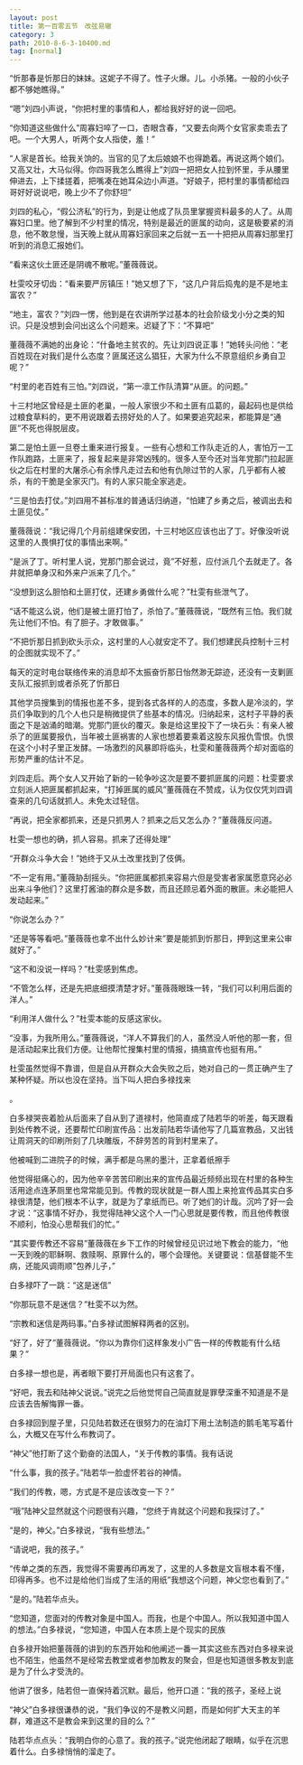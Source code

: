 ```yaml
---
layout: post
title: 第一百零五节　改弦易辙
category: 3
path: 2010-8-6-3-10400.md
tag: [normal]
---
```


“忻那春是忻那日的妹妹。这妮子不得了。性子火爆。儿。小杀猪。一般的小伙子都不够她瞧得。”

“嗯”刘四小声说，“你把村里的事情和人，都给我好好的说一回吧。

“你知道这些做什么”周寡妇啐了一口，杏眼含春，“又要去向两个女官家卖乖去了吧。一个大男人，听两个女人指使，羞！”

“人家是首长。给我关饷的。当官的见了太后娘娘不也得跪着。再说这两个娘们。又高又壮，大马似得。你四哥我怎么瞧得上”刘四一把把女人拉到怀里，手从腰里伸进去，上下揉搓着，把嘴凑在她耳朵边小声道。“好娘子，把村里的事情都给四哥好好说说吧，晚上少不了你舒坦”

刘四的私心，“假公济私”的行为，到是让他成了队员里掌握资料最多的人了。从周寡妇口里。他了解到不少村里的情况，特别是最近的匪属的动向，这是极要紧的消息，他不敢怠慢，当天晚上就从周寡妇家回来之后就一五一十把把从周寡妇那里打听到的消息汇报她们。

“看来这伙土匪还是阴魂不散呢。”董薇薇说。

杜雯咬牙切齿：“看来要严厉镇压！”她又想了下，“这几户背后捣鬼的是不是地主富农？”

“地主，富农？”刘四一愣，他到是在农讲所学过基本的社会阶级戈小分之类的知识。只是没想到会问出这么个问题来。迟疑了下：“不算吧”

董薇薇不满她的出身论：“什备地主贫农的。先让刘四说正事！”她转头问他：“老百姓现在对我们是什么态度？匪属还这么猖狂，大家为什么不原意组织乡勇自卫呢？”

“村里的老百姓有三怕。”刘四说，“第一凛工作队清算“从匪。的问题。”

十三村地区曾经是土匪的老巢，一般人家很少不和土匪有瓜葛的，最起码也是供给过粮食草料的，更不用说跟着去捞好处的人了。如果要追究起来，都能算是“通匪”不死也得脱层皮。

第二是怕土匪一旦卷土重来进行报复。一些有心想和工作队走近的人，害怕万一工作队跑路，土匪来了，报复起来是非常凶残的。很多人至今还对当年党那门拉起匪伙之后在村里的大屠杀心有余悸凡走过去和他有仇隙过节的人家，几乎都有人被杀，有的干脆是全家灭门。有的人家只能全家逃走。

“三是怕去打仗。”刘四用不甚标准的普通话归纳道，“怕建了乡勇之后，被调出去和土匪见仗。”

董薇薇说：“我记得几个月前组建保安团，十三村地区应该也出了丁。好像没听说这里的人畏惧打仗的事情出来啊。”

“是派了丁。听村里人说，党那门那会说过，竟”不好惹，应付派几个去就走了。各井就把单身汉和外来户派来了几个。”

“没想到这么胆怕和土匪打仗，还建乡勇做什么呢？”杜雯有些泄气了。

“话不能这么说，他们是被土匪打怕了，杀怕了。”董薇薇说，“既然有三怕。我们就先让他们不怕。有了胆子。才敢做事。”

“不把忻那日抓到砍头示众，这村里的人心就安定不了。我们想建民兵控制十三村的企图就实现不了。”

每天的定时电台联络传来的消息却不太振奋忻那日怡然渺无踪迹，还没有一支剿匪支队汇报抓到或者杀死了忻那日

其他学员搜集到的情报也差不多，提到各式各样的人的态度，多数人是冷淡的，学员们争取到的几个人也只是稍微提供了些基本的情况。归纳起来，这村子平静的表面之下是汹涌的暗潮。党那门匪伙的覆灭。象是给这里投下了一块石头：有亲人被杀了的匪属要报仇，当年被土匪祸害的人家也想着要乘着这股东风报仇雪恨。仇恨在这个小村子里正发酵。一场激烈的风暴即将临头，杜雯和董薇薇两个却对面临的形势严重的估计不足。

刘四走后。两个女人又开始了新的一轮争吵这次是要不要抓匪属的问题：杜雯要求立刻派人把匪属都抓起来，“打掉匪属的威风”董薇薇在不赞成，认为仅仅凭刘四调查来的几句话就抓人。未免太过轻信。

“再说，把全家都抓来，还是只抓男人？抓来之后又怎么办？”董薇薇反问道。

杜雯一想也的确，抓人容易。抓来了还得处理”

“开群众斗争大会！”她终于又从土改里找到了伎俩。

“不一定有用。”董薇胁刮摇头。“你把匪属都抓来容易六但是受害者家属愿意窍必必出来斗争他们？这里打酱油的群众是多数，而且还顾忌着外面的散匪。未必能把人发动起来。”

“你说怎么办？”

“还是等等看吧。”董薇薇也拿不出什么妙计来”要是能抓到忻那日，押到这里来公审就好了。”

“这不和没说一样吗？”杜雯感到焦虑。

“不管怎么样，还是先把底细摸清楚才好。”董薇薇眼珠一转，“我们可以利用后面的洋人。”

“利用洋人做什么？”杜雯本能的反感这家伙。

“没事，为我所用么。”董薇薇说，“洋人不算我们的人，虽然没人听他的那一套，但是活动起来比我们方便。让他帮忙搜集村里的情报，搞搞宣传也挺有用。”

杜雯虽然觉得不靠谱，但是自从开群众大会失败之后，她对自己的一贯正确产生了某种怀疑。所以也没在坚持。当下叫人把白多禄找来

。

白多禄哭丧着脸从后面来了自从到了道禄村，他简直成了陆若华的听差，每天跟看到处传教不说，还要帮忙印刷宣传品：出发前陆若华请他写了几篇宣教品，又出钱让周洞天的印刷所刻了几块雕版，不辞劳苦的背到村里来了。

他被喊到二进院子的时候，满手都是乌黑的墨汁，正拿着纸擦手

他觉得挺痛心的，因为他辛辛苦苦印刷出来的宣传品最近频频出现在村里的各种生活用途点连茅厕里也常常能见到。传教的现状就是一群人围上来抢宣传品其实白多禄很清楚，他们根本不认字，就是为了拿纸而已。听了她们的计哉。沉吟了好一会才说：“这事情不好办，我觉得陆神父这个人一门心思就是要传教，而且他传教很不顺利，怕没心思帮我们的忙。”

“其实要传教还不容易”董薇薇在乡下工作的时候曾经见识过地下教会的能力，“他一天到晚的耶稣啊、救赎啊、原罪什么的，哪个会理他。关键要说：信基督能不生病，还能风调雨顺"包养儿子，”

白多禄吓了一跳：“这是迷信”

“你那玩意不是迷信？”杜雯不以为然。

“宗教和迷信是两码事。”白多禄试图解释两者的区别。

“好了，好了”董薇薇说。“你以为靠你们这样象发小广告一样的传教能有什么结果？”

白多禄一想也是，再者眼下要打开局面也只有这套了。

“好吧，我去和陆神父说说。”说完之后他觉愕自己简直就是罪孽深重不知道是不是应该去告解悔罪一番。

白多禄回到屋子里，只见陆若数还在很努力的在油灯下用土法制造的鹅毛笔写着什么，大概又在写什么布教词了。

“神父”他打断了这个勤奋的法国人，“关于传教的事情。我有话说

“什么事，我的孩子。”陆若华一脸虚怀若谷的神情。

“我们的传教，嗯，方式是不是应该改变一下？”

“哦”陆神父显然就这个问题很有兴趣，“您终于肯就这个问题和我探讨了。”

“是的，神父。”白多禄说，“我有些想法。”

“请说吧，我的孩子。”

“传单之类的东西，我觉得不需要再印再发了，这里的人多数是文盲根本看不懂，印得再多。也不过是给他们当成了生活的用纸”我想这个问题，神父您也看到了。”

“是的。”陆若华点头。

“您知道，您面对的传教对象是中国人。而我，也是个中国人。所以我知道中国人的想法。”白多禄说，“您知道，中国人在本质上是个现实的民族

白多禄开始把董薇薇的讲到的东西开始和他阐述一番一其实这些东西对白多禄来说也不陌生，他虽然不是经常去教堂或者参加教友的聚会，但是也知道很多教友到底是为了什么才受洗的。

他讲了很多，陆若但一直保持着沉默。最后，他开口道：“我的孩子，圣经上说

“神父”白多禄很谦恭的说，“我们争议的不是教义问题，而是如何扩大天主的羊群，难道这不是教会来到这里的目的么？”

陆若华点点头：“我明白你的心意了。我的孩子。”说完他闭起了眼睛，似乎在沉思着什么。白多禄悄悄的溜走了。